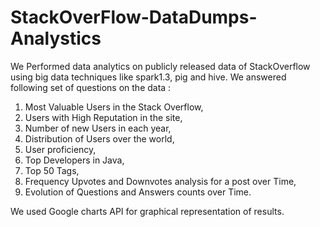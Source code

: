 # StackOverFlow-DataDumps-Analystics
We Performed data analytics on publicly released data of StackOverflow using big data techniques like spark1.3, pig and hive. 
We answered following set of questions on the data :
1. Most Valuable Users in the Stack Overflow,
2. Users with High Reputation in the site,
3. Number of new Users in each year,
4. Distribution of Users over the world,
5. User proficiency, 
6. Top Developers in Java, 
7. Top 50 Tags, 
8. Frequency Upvotes and Downvotes analysis for a post over Time,
9. Evolution of Questions and Answers counts over Time. 

We used Google charts API for graphical representation of results.
